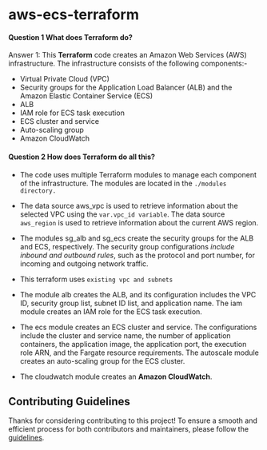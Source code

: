 # aws-ecs-terraform

#### Question 1 What does Terraform do?

Answer 1: This **Terraform** code creates an Amazon Web Services (AWS) infrastructure. The infrastructure consists of the following components:-

- Virtual Private Cloud (VPC)
- Security groups for the Application Load Balancer (ALB) and the Amazon Elastic Container Service (ECS)
- ALB
- IAM role for ECS task execution
- ECS cluster and service
- Auto-scaling group
- Amazon CloudWatch

#### Question 2 How does Terraform do all this?

- The code uses multiple Terraform modules to manage each component of the infrastructure. The modules are located in the `./modules directory.`

- The data source aws_vpc is used to retrieve information about the selected VPC using the `var.vpc_id variable`. The data source `aws_region` is used to retrieve information about the current AWS region.

- The modules sg_alb and sg_ecs create the security groups for the ALB and ECS, respectively. The security group configurations *include inbound and outbound rules*, such as the protocol and port number, for incoming and outgoing network traffic.

- This terraform uses `existing vpc and subnets`

- The module alb creates the ALB, and its configuration includes the VPC ID, security group list, subnet ID list, and application name. The iam module creates an IAM role for the ECS task execution.

- The ecs module creates an ECS cluster and service. The configurations include the cluster and service name, the number of application containers, the application image, the application port, the execution role ARN, and the Fargate resource requirements. The autoscale module creates an auto-scaling group for the ECS cluster.

- The cloudwatch module creates an **Amazon CloudWatch**.

## Contributing Guidelines   
Thanks for considering contributing to this project! To ensure a smooth and efficient process for both contributors and maintainers, please follow the [guidelines](CONTRIBUTING.md).
